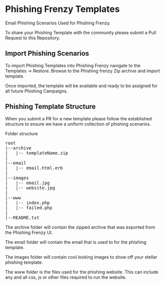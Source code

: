 Phishing Frenzy Templates
=========================

Email Phishing Scenarios Used for Phishing Frenzy. 

To share your Phishing Template with the community please submit a Pull Request to this Repository.

Import Phishing Scenarios
-------------------------

To import Phishing Templates into Phishing Frenzy navigate to the Templates -> Restore. Browse to the Phishing frenzy Zip archive and import template.

Once imported, the template will be available and ready to be assigned for all future Phishing Campaigns.

Phishing Template Structure
-------------------------

When you submit a PR for a new template please follow the established structure to ensure we have a uniform collection of phishing scenarios.

Folder structure

<pre>
root
|--archive
|   |-- templateName.zip
|
|--email
|   |-- email.html.erb
|
|--images
|   |-- email.jpg
|   |-- website.jpg
|
|--www
|   |-- index.php
|   |-- failed.php
|
|--README.txt
</pre>

The archive folder will contain the zipped archive that was exported from the Phishing Frenzy UI.

The email folder will contain the email that is used to for the phishing template.

The images folder will contain cool looking images to show off your stellar phishing template.

The www folder is the files used for the phishing website. This can include any and all css, js or other files required to run the website.

